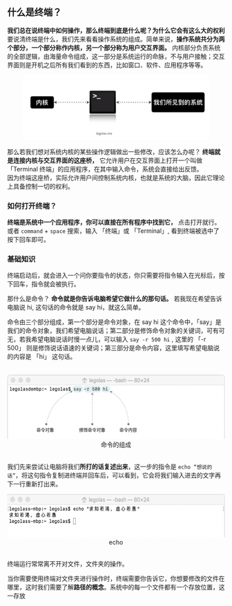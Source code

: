 
## 什么是终端？

**我们总在说终端中如何操作，那么终端到底是什么呢？为什么它会有这么大的权利**
要说清终端是什么，我们先来看看操作系统的组成。简单来说，**操作系统共分为两个部分，一个部分称作内核，另一个部分称为用户交互界面。** 内核部分负责系统的全部逻辑，由海量命令组成，这一部分是系统运行的命脉，不与用户接触；交互界面则是开机之后所有我们看到的东西，比如窗口、软件、应用程序等等。


<div align = center>
<img src ='images/2022-02-23-14-21-55.png' height = 150>
</div>

那么若我们想对系统内核的某些操作逻辑做出一些修改，应该怎么办呢？ **终端就是连接内核与交互界面的这座桥，** 它允许用户在交互界面上打开一个叫做 「Terminal 终端」的应用程序，在其中输入命令，系统会直接给出反馈。
<br/>
因为终端这座桥，实际允许用户间控制系统内核，也就是系统的大脑，因此它理论上具备控制一切的权利。
<br/>

### 如何打开终端？

**终端是系统中一个应用程序，你可以直接在所有程序中找到它，** 点击打开就行。 或者 `command` + `space` 搜索，输入 「终端」或 「Terminal」, 看到终端被选中了按下回车即可。

### 基础知识

终端启动后，就会进入一个问你要指令的状态，你只需要将指令输入在光标后，按下回车，指令就会被执行。

那什么是命令？ **命令就是你告诉电脑希望它做什么的那句话。** 若我现在希望告诉电脑说 hi, 这句话的命令就是 say hi，就这么简单。

命令由三个部分组成，第一个部分是命令对象，在 say hi 这个命令中，「say」是我们的命令对象，我们希望电脑说话；第二部分是修饰命令对象的关键词，可有可无，若我希望电脑说话时慢一点儿，可以输入 `say -r 500 hi` , 这里的 「-r 500」 则是修饰说话语速的关键词；第三部分是命令内容，这里填写希望电脑说的内容是 「hi」 这句话。

<br/>

<div align = center>
<img src='images/2022-02-23-14-33-49.png' height = 150>
命令的组成
</div>

<br/>

我们先来尝试让电脑将我们**所打的话复述出来**，这一步的指令是 `echo “想说的话”`，将这句指令复制进终端并回车后，可以看到，它会将我们输入进去的文字再下一行重新打出来。


<div align = center>
<img src = "images/2022-02-23-14-37-20.png" height = 100>echo
</div>

<br/>

终端运行常常离不开对文件，文件夹的操作。

当你需要使用终端对文件夹进行操作时，终端需要你告诉它，你想要修改的文件在哪里，这时我们需要了解**路径的概念**。系统中的每一个文件都有一个存放位置，这一存放

